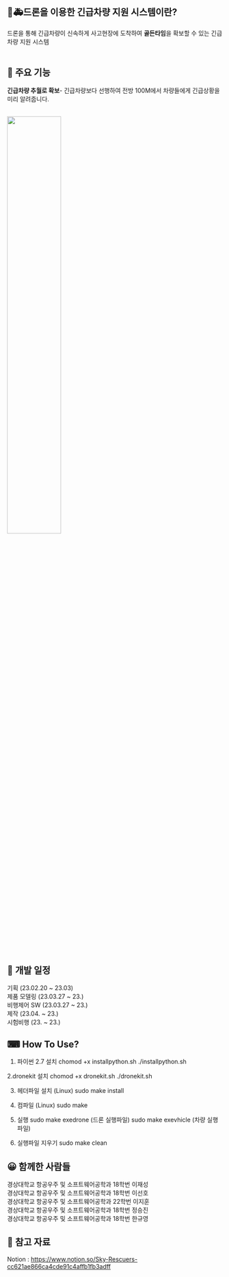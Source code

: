 ## 🚒🚑**드론을 이용한 긴급차량 지원 시스템**이란?

드론을 통해 긴급차량이 신속하게 사고현장에 도착하여 **골든타임**을 확보할 수 있는 긴급차량 지원 시스템 
<br><br>

## 📌 주요 기능
**긴급차량 추월로 확보**- 긴급차량보다 선행하여 전방 100M에서 차량들에게 긴급상황을 미리 알려줍니다.<br>
<br>

<img width="50%" src="https://user-images.githubusercontent.com/79908225/230010518-7f447d72-8689-4b2c-ba36-85ca38e63d48.gif"/>

## 📆 개발 일정
기획 (23.02.20 ~ 23.03)<br>
제품 모델링 (23.03.27 ~ 23.)<br>
비행제어 SW (23.03.27 ~ 23.)<br>
제작 (23.04. ~ 23.)<br>
시험비행 (23. ~ 23.)<br>

## ⌨ How To Use?
1. 파이썬 2.7 설치
chomod +x installpython.sh
./installpython.sh

2.dronekit 설치
chomod +x dronekit.sh
./dronekit.sh

3. 헤더파일 설치 (Linux)
sudo make install

4. 컴파일 (Linux)
sudo make

5. 실행
sudo make exedrone (드론 실행파일)
sudo make exevhicle (차량 실행파일)

6. 실행파일 지우기
sudo make clean





## 😀 함께한 사람들
경상대학교 항공우주 및 소프트웨어공학과 18학번 이재성<br>
경상대학교 항공우주 및 소프트웨어공학과 18학번 이선호<br>
경상대학교 항공우주 및 소프트웨어공학과 22학번 이지훈<br>
경상대학교 항공우주 및 소프트웨어공학과 18학번 정승진<br>
경상대학교 항공우주 및 소프트웨어공학과 18학번 한규영


## 📗 참고 자료<br>
Notion : https://www.notion.so/Sky-Rescuers-cc621ae866ca4cde91c4affb1fb3adff<br>
